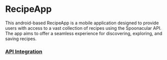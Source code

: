 # **RecipeApp**

This android-based RecipeApp is a mobile application designed to provide users with access to a vast collection of recipes using the Spoonacular API. The app aims to offer a seamless experience for discovering, exploring, and saving recipes.

### <ins>API Integration</ins>

